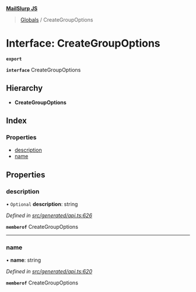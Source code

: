 **[MailSlurp JS](../README.md)**

> [Globals](../README.md) / CreateGroupOptions

# Interface: CreateGroupOptions

**`export`** 

**`interface`** CreateGroupOptions

## Hierarchy

* **CreateGroupOptions**

## Index

### Properties

* [description](creategroupoptions.md#description)
* [name](creategroupoptions.md#name)

## Properties

### description

• `Optional` **description**: string

*Defined in [src/generated/api.ts:626](https://github.com/mailslurp/mailslurp-client/blob/fb74c9f/src/generated/api.ts#L626)*

**`memberof`** CreateGroupOptions

___

### name

•  **name**: string

*Defined in [src/generated/api.ts:620](https://github.com/mailslurp/mailslurp-client/blob/fb74c9f/src/generated/api.ts#L620)*

**`memberof`** CreateGroupOptions
